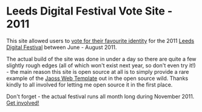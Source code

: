 # Leeds Digital Festival Vote Site - 2011

This site allowed users to [vote for their favourite identity](http://voteforleeds.com)
for the 2011 [Leeds Digital Festival](http://www.leedsdigitalfestival.com) between June - August 2011.

The actual build of the site was done in under a day so there are quite a few slightly rough edges (all
of which won't exist next year, so don't even try it!) - the main reason this site is open source at all
is to simply provide a rare example of the [Jaoss Web Template](https://github.com/makeusabrew/jaoss-web-template)
out in the open source wild. Thanks kindly to all involved for letting me open source it in the first place.

Don't forget - the actual festival runs all month long during November 2011. [Get involved!](http://www.leedsdigitalfestival.com)
